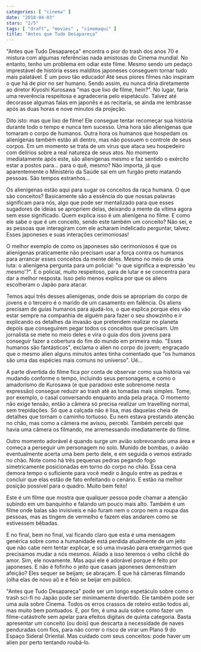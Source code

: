 ```yaml
---
categories: [ "cinema" ]
date: "2018-04-03"
stars: "2/5"
tags: [ "draft", "movies" , "cinemaqui" ]
title: "Antes que Tudo Desapareça"
---
```

"Antes que Tudo Desapareça" encontra o pior do trash dos anos 70 e
mistura com algumas referências nada amistosas do Cinema mundial. No
entanto, tenho um problema em odiar este filme. Mesmo sendo um pedaço
imprestável de história esses malditos japoneses conseguem tornar
tudo mais palatável. É um povo tão educado! Até seus piores filmes
não inspiram o que há de pior no ser humano. Sendo assim, eu nunca
diria diretamente ao diretor Kiyoshi Kurosawa "mas que lixo de filme,
hein?". No lugar, faria uma reverência respeitosa e agradeceria pelo
espetáculo. Talvez até decorasse algumas falas em japonês e as
recitaria, se ainda me lembrasse após as duas horas e nove minutos da
projeção.

Dito isto: mas que lixo de filme! Ele consegue tentar recomeçar sua
história durante todo o tempo e nunca tem sucesso. Uma hora são
alienígenas que tomaram o corpo de humanos. Outra hora os humanos que
hospedam os alienígenas também estão ali dentro, mas não possuem o
controle de seus corpos. Em um momento se trata de um vírus que ataca
seu hospedeiro com delírios sobre a real natureza de seus atos. No
momento imediatamente após este, são alienígenas mesmo e faz sentido
o exército estar a postos para... para o quê, mesmo? Não importa,
já que aparentemente o Ministério da Saúde sai em um furgão preto
matando pessoas. São tempos estranhos...

Os alienígenas estão aqui para sugar os conceitos da raça humana. O
que são conceitos? Basicamente são a essência do que nossas palavras
significam para nós, algo que pode ser mentalizado para que esses
sugadores de ideias se apropriem delas, deixando a mente da vítima agora
sem esse significado. Quem explica isso é um alienígena no filme. E
como ele sabe o que é um conceito, sendo este também um conceito? Não
sei, e as pessoas que interagiram com ele acharam indelicado perguntar,
talvez. Esses japoneses e suas interações cerimoniosas!

O melhor exemplo de como os japoneses são cerimoniosos é que os
alienígenas praticamente não precisam usar a força contra os humanos
para arrancar esses conceitos da mente deles. Mesmo no meio de uma luta:
o alienígena pergunta para um policial: "o que significa a expressão
'eu mesmo'?". E o policial, muito respeitoso, para de lutar e se concentra
para dar a melhor resposta. Isso pelo menos explica por que os aliens
escolheram o Japão para atacar.

Temos aqui três desses alienígenas, onde dois se apropriam do corpo de
jovens e o terceiro é o marido de um casamento em falência. Os aliens
precisam de guias humanos para ajudá-los, o que explica porque eles
vão estar sempre na companhia de alguém para fazer o seu showzinho e
ir explicando os detalhes da invasão que pretendem realizar no planeta
depois que conseguirem pegar todos os conceitos que precisam. Um
jornalista se mete no meio deles e vira o guia dos dois jovens para
conseguir fazer a cobertura do fim do mundo em primeira mão. "Esses
humanos são fantásticos", exclama o alien no corpo do jovem; engraçado
que o mesmo alien alguns minutos antes tinha comentado que "os humanos
são uma das espécies mais comuns no universo". Ué...

A parte divertida do filme fica por conta de observar como sua história
vai mudando conforme o tempo, incluindo seus personagens, e como o
amadorismo de Kurosawa (e que paradoxo este sobrenome nesta expressão)
consegue reduzir ao trash até as tomadas mais simples. Tome, por exemplo,
o casal conversando enquanto anda pela praça. O momento não exige
tensão, então a câmera só precisa realizar um travelling normal,
sem trepidações. Só que a calçada não é lisa, mas daquelas cheia de
detalhes que tornam o caminho tortuoso. Eu nem estava prestando atenção
no chão, mas como a câmera me avisou, percebi. Também percebi que
havia uma câmera os filmando, me arremessando imediatamente do filme.

Outro momento adorável é quando surge um avião sobrevoando uma área
e começa a perseguir um personagem no solo. Munido de bombas, o avião
eventualmente acerta uma bem perto dele, e em seguida o vemos estirado no
chão. Note como há três pequenas pedras pegando fogo simetricamente
posicionadas em torno do corpo no chão. Essa cena demora tempo o
suficiente para você medir o ângulo entre as pedras e concluir que
elas estão de fato enfeitando o cenário. E estão na melhor posição
possível para o quadro. Muito bem feito!

Este é um filme que mostra que qualquer pessoa pode chamar a atenção
subindo em um banquinho e falando um pouco mais alto. Também é um
filme onde balas são invisíveis e não furam nem o corpo nem a roupa
das pessoas, mas as tingem de vermelho e fazem elas andarem como se
estivessem bêbadas.

E no final, bem no final, vai ficando claro que esta é uma mensagem
genérica sobre como a humanidade está perdida atualmente de um jeito
que não cabe nem tentar explicar, e só uma invasão para enxergarmos que
precisamos mudar a nós mesmos. Aliado a isso teremos o velho clichê do
amor. Sim, ele novamente. Mas aqui ele é adorável porque é feito por
japoneses. E não é fofinho o jeito que casais japoneses demonstram
afeição? Eles sequer se beijam; se abraçam. É que há câmeras
filmando (olha elas de novo aí) e é feio se beijar em público.

"Antes que Tudo Desapareça" pode ser um longo espetáculo sobre como o
trash sci-fi no Japão pode ser minimamente divertido. Ele também pode
ser uma aula sobre Cinema. Todos os erros crassos de roteiro estão
todos ali, mas muito bem pontuados. E, por fim, é uma aula sobre
como fazer um filme-catástrofe sem apelar para efeitos digitais de
quinta categoria. Basta apresentar um conceito (ou dois) que descarta
a necessidade de naves penduradas com fios, para não correr o risco
de virar um Plano 9 do Espaço Sideral Oriental. Mas cuidado com seus
conceitos: pode haver um alien por perto tentando roubá-lo.
